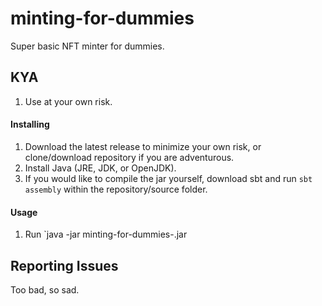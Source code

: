 # minting-for-dummies
Super basic NFT minter for dummies.

## KYA

1. Use at your own risk.

#### Installing

1. Download the latest release to minimize your own risk, or clone/download repository if you are adventurous. 
2. Install Java (JRE, JDK, or OpenJDK).
3. If you would like to compile the jar yourself, download sbt and run `sbt assembly` within the repository/source folder.

#### Usage

1. Run `java -jar minting-for-dummies-<version>.jar <box-id> <wallet-address> <mnemonic>

## Reporting Issues

Too bad, so sad.
